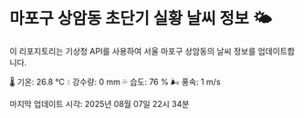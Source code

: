 
# 마포구 상암동 초단기 실황 날씨 정보 🌤️

이 리포지토리는 기상청 API를 사용하여 서울 마포구 상암동의 날씨 정보를 업데이트합니다. 

🌡️ 기온: 26.8 ℃
💧 강수량: 0 mm
💦 습도: 76 %
🌬️ 풍속: 1 m/s

마지막 업데이트 시각: 2025년 08월 07일 22시 34분    

